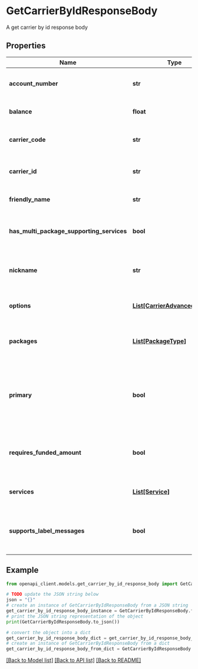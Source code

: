 # GetCarrierByIdResponseBody

A get carrier by id response body

## Properties

Name | Type | Description | Notes
------------ | ------------- | ------------- | -------------
**account_number** | **str** | The account number that the carrier is connected to. | [optional] [readonly] 
**balance** | **float** | Current available balance | [optional] [readonly] 
**carrier_code** | **str** | A string that uniquely identifies the carrier. | [optional] 
**carrier_id** | **str** | A string that uniquely identifies the carrier. | [optional] [readonly] 
**friendly_name** | **str** | Screen readable name | [optional] [readonly] 
**has_multi_package_supporting_services** | **bool** | Carrier supports multiple packages per shipment | [optional] [readonly] 
**nickname** | **str** | Nickname given to the account when initially setting up the carrier. | [optional] [readonly] 
**options** | [**List[CarrierAdvancedOption]**](CarrierAdvancedOption.md) | A list of options that are available to that carrier | [optional] [readonly] 
**packages** | [**List[PackageType]**](PackageType.md) | A list of package types that are supported by the carrier | [optional] [readonly] 
**primary** | **bool** | Is this the primary carrier that is used by default when no carrier is specified in label/shipment creation | [optional] [readonly] 
**requires_funded_amount** | **bool** | Indicates whether the carrier requires funding to use its services | [optional] [readonly] 
**services** | [**List[Service]**](Service.md) | A list of services that are offered by the carrier | [optional] [readonly] 
**supports_label_messages** | **bool** | The carrier supports adding custom label messages to an order. | [optional] [readonly] 

## Example

```python
from openapi_client.models.get_carrier_by_id_response_body import GetCarrierByIdResponseBody

# TODO update the JSON string below
json = "{}"
# create an instance of GetCarrierByIdResponseBody from a JSON string
get_carrier_by_id_response_body_instance = GetCarrierByIdResponseBody.from_json(json)
# print the JSON string representation of the object
print(GetCarrierByIdResponseBody.to_json())

# convert the object into a dict
get_carrier_by_id_response_body_dict = get_carrier_by_id_response_body_instance.to_dict()
# create an instance of GetCarrierByIdResponseBody from a dict
get_carrier_by_id_response_body_from_dict = GetCarrierByIdResponseBody.from_dict(get_carrier_by_id_response_body_dict)
```
[[Back to Model list]](../README.md#documentation-for-models) [[Back to API list]](../README.md#documentation-for-api-endpoints) [[Back to README]](../README.md)


